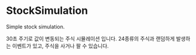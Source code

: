 # StockSimulation
Simple stock simulation.

30초 주기로 값이 변동되는 주식 시뮬레이션 입니다.
24종류의 주식과 랜덤하게 발생하는 이벤트가 있고, 주식을 사거나 팔 수 있습니다.
